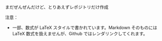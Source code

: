 まだぜんぜんだけど、とりあえずレポジトリだけ作成

注意：

- 一部、数式が LaTeX スタイルで書かれています。Markdown そのものには LaTeX 数式を扱えませんが、Github ではレンダリンクしてくれます。